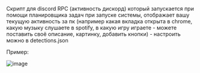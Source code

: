 Скрипт для discord RPC (активность дискорд) который запускается при помощи планировщика задач при запуске системы, отображает вашу текущую активность за пк (например какая вкладка открыта в chrome, какую музыку слушаете в spotify, в какую игру играете - можете поставить своё описание, картинку, добавить кнопки) - настроить можно в detections.json

Пример:

![image](https://github.com/user-attachments/assets/9499cfff-9d4a-4da1-ad72-21f32e0b7bab)

